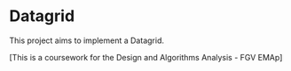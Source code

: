 # Datagrid

This project aims to implement a Datagrid.

[This is a coursework for the Design and Algorithms Analysis - FGV EMAp]
